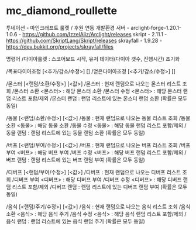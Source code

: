 # mc_diamond_roullette
투네이션 - 마인크래프트 룰렛 / 후원 연동
개발환경
서버 - arclight-forge-1.20.1-1.0.6 - https://github.com/IzzelAliz/Arclight/releases
skript - 2.11.1 - https://github.com/SkriptLang/Skript/releases
skrayfall - 1.9.28 - https://dev.bukkit.org/projects/skrayfall/files

명령어
/다이아룰렛 : 스코어보드 시작, 유저 데이터(다이아 갯수, 진행시간) 초기화 


/목표다이아조정 [<추가/감소/수정>] [<number>]
/얻은다이아조정 [<추가/감소/수정>] [<number>]

/몬스터 [<랜덤/소환/수정>] [<값>]
/몬스터 : 현재 랜덤으로 나오는 몬스터 리스트 조회
/몬스터 소환 <몬스터> : 해당 몬스터 소환
/몬스터 수정 <몬스터> : 해당 몬스터 랜덤 리스트 포함/제외
/몬스터 랜덤 : 랜덤 리스트에 있는 몬스터 랜덤 소환 (확률은 모두 동일)

/동물 [<랜덤/소환/수정>] [<값>]
/동물 : 현재 랜덤으로 나오는 동물 리스트 조회
/동물 소환 <동물> : 해당 동물 소환
/동물 수정 <동물> : 해당 동물 랜덤 리스트 포함/제외
/동물 랜덤 : 랜덤 리스트에 있는 동물 랜덤 소환 (확률은 모두 동일)

/버프 [<랜덤/부여/수정>] [<값>]
/버프 : 현재 랜덤으로 나오는 버프 리스트 조회
/버프 부여 <버프> : 해당 버프 부여
/버프 수정 <버프> : 해당 버프 랜덤 리스트 포함/제외
/버프 랜덤 : 랜덤 리스트에 있는 버프 랜덤 부여 (확률은 모두 동일)

/디버프 [<랜덤/부여/수정>] [<값>]
/디버프 : 현재 랜덤으로 나오는 디버프 리스트 조회
/디버프 부여 <디버프> : 해당 디버프 부여
/디버프 수정 <디버프> : 해당 디버프 랜덤 리스트 포함/제외
/디버프 랜덤 : 랜덤 리스트에 있는 디버프 랜덤 부여 (확률은 모두 동일)

/음식 [<랜덤/주기/수정>] [<값>]
/음식 : 현재 랜덤으로 나오는 음식 리스트 조회
/음식 소환 <음식> : 해당 음식 주기
/음식 수정 <음식> : 해당 음식 랜덤 리스트 포함/제외
/음식 랜덤 : 랜덤 리스트에 있는 음식 랜덤 주기 (확률은 모두 동일)